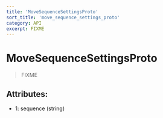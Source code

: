```yaml
---
title: 'MoveSequenceSettingsProto'
sort_title: 'move_sequence_settings_proto'
category: API
excerpt: FIXME
---
```


# MoveSequenceSettingsProto

> FIXME

## Attributes:

- 1: sequence (string) 
